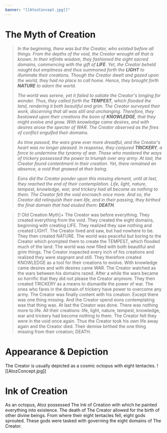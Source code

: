 ```yaml
---
banner: "[[AtozConcept.jpg]]"
---
```


# The Myth of Creation
> *In the beginning, there was but the Creator, who existed before all things. From the depths of the void, the Creator wrought all that is known. In their infinite wisdom, they fashioned the eight sacred domains, commencing with the gift of **LIFE**. Yet, the Creator beheld naught but emptiness and thus summoned forth the **LIGHT** to illuminate their creations. Though the Creator dwelt and gazed upon the world, they had no place to call home. Hence, they brought forth **NATURE** to adorn the world.*
> 
> *The world was serene, yet it failed to satiate the Creator's longing for wonder. Thus, they called forth the **TEMPEST**, which flooded the land, rendering it both beautiful and grim. The Creator surveyed their work, discerning that all was still and unchanging. Therefore, they bestowed upon their creations the boon of **KNOWLEDGE**, that they might evolve and grow. With knowledge came desires, and with desires arose the specter of WAR. The Creator observed as the fires of conflict engulfed their domains.*
> 
> *As time passed, the wars grew ever more dreadful, and the Creator's heart was no longer pleased. In response, they conjured **TRICKERY**, a force to undermine the tyranny of war. Those who mastered the ways of trickery possessed the power to triumph over any army. At last, the Creator found contentment in their creation. Yet, there remained an absence, a void that gnawed at their being.*
> 
> *Eons did the Creator ponder upon this missing element, until at last, they reached the end of their contemplation. Life, light, nature, tempest, knowledge, war, and trickery had all become as nothing to them. The Creator felt the void encroach once more. And so, the Creator did relinquish their own life, and in their passing, they birthed the final domain that had eluded them: **DEATH**.*

>[! Old Creation Myth]+
The Creator was before everything. They created everything from the void. They created the eight domains, beginning with creating LIFE. They realized they saw nothing and created LIGHT. The Creator lived and saw, but had nowhere to be. They then created NATURE. The world was peaceful but boring to the Creator which prompted them to create the TEMPEST, which flooded much of the land. The world was now filled with both beautiful and grim things. The Creator inspected every inch of his creations and realized they were stagnant and still. They therefore created KNOWLEDGE as a tool for their creations to evolve. With knowledge came desires and with desires came WAR. The Creator watched as the wars between his domains razed. After a while the wars became so horrific that they did not please the Creator anymore. They then created TRICKERY as a means to dismantle the power of war. The ones who fares in the domain of trickery have power to overcome any army. The Creator was finally content with his creation. Except there was one thing missing. And the Creator spend eons contemplating was that thing was. At last the Creator was done. There was nothing more to life. All their creations: life, light, nature, tempest, knowledge, war and trickery had become nothing to them. The Creator felt they were in the void once again. Thus the Creator took his own life away again and the Creator died. Their demise birthed the one thing missing from their creation; DEATH.
# Appearance & Depiction
The Creator is usually depicted as a cosmic octopus with eight tentacles. 
![[AtozConcept.jpg]]
# Ink of Creation
As an octopus, Atoz possessed The Ink of Creation with which he painted everything into existence. The death of The Creator allowed for the birth of other divine beings. From where their eight tentacles fell, eight gods sprouted. These gods were tasked with governing the eight domains of The Creator.
